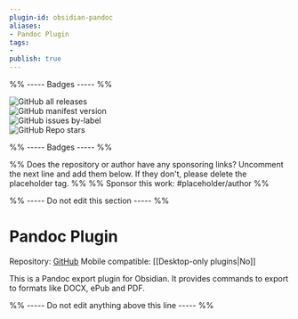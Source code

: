 ```yaml
---
plugin-id: obsidian-pandoc
aliases:
- Pandoc Plugin
tags: 
- 
publish: true
---
```


%% ----- Badges ----- %%

![GitHub all releases](https://img.shields.io/github/downloads/OliverBalfour/obsidian-pandoc/total?color=573E7A&logo=github&style=for-the-badge)   
![GitHub manifest version](https://img.shields.io/github/manifest-json/v/OliverBalfour/obsidian-pandoc?color=573E7A&logo=github&style=for-the-badge)   
![GitHub issues by-label](https://img.shields.io/github/issues/OliverBalfour/obsidian-pandoc/help%20wanted?color=573E7A&logo=github&style=for-the-badge)   
![GitHub Repo stars](https://img.shields.io/github/stars/OliverBalfour/obsidian-pandoc?color=573E7A&logo=github&style=for-the-badge)

%% ----- Badges ----- %%

%% Does the repository or author have any sponsoring links? Uncomment the next line and add them below. If they don't, please delete the placeholder tag. %%
%% Sponsor this work: #placeholder/author %%

%% ----- Do not edit this section ----- %%

# Pandoc Plugin

Repository: [GitHub](https://github.com/OliverBalfour/obsidian-pandoc)
Mobile compatible: [[Desktop-only plugins|No]]

This is a Pandoc export plugin for Obsidian. It provides commands to export to formats like DOCX, ePub and PDF.

%% ----- Do not edit anything above this line ----- %% 
